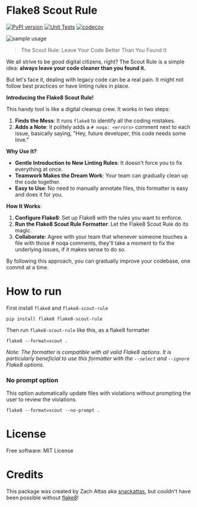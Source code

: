 # Flake8 Scout Rule

[![PyPI version](https://badge.fury.io/py/flake8-scout-rule.svg)](https://badge.fury.io/py/flake8-scout-rule)
[![Unit Tests](https://github.com/snackattas/flake8-scout-rule/actions/workflows/test.yml/badge.svg)](https://github.com/snackattas/flake8-scout-rule/actions/workflows/test.yml)
[![codecov](https://codecov.io/github/snackattas/flake8-scout-rule/graph/badge.svg?token=0B7MI160C2)](https://codecov.io/github/snackattas/flake8-scout-rule)

![sample usage](https://github.com/user-attachments/assets/93e0c654-0138-4bc2-81cb-9cefe10ceec9)

> The Scout Rule: Leave Your Code Better Than You Found It

We all strive to be good digital citizens, right? The Scout Rule is a simple idea: **always leave your code cleaner than you found it.**

But let's face it, dealing with legacy code can be a real pain. It might not follow best practices or have linting rules in place.

**Introducing the Flake8 Scout Rule!**

This handy tool is like a digital cleanup crew. It works in two steps:

1. **Finds the Mess**: It runs `flake8` to identify all the coding mistakes.
2. **Adds a Note**: It politely adds a `# noqa: <errors>` comment next to each issue, basically saying, "Hey, future developer, this code needs some love."

**Why Use It?**

* **Gentle Introduction to New Linting Rules**: It doesn't force you to fix everything at once.
* **Teamwork Makes the Dream Work**: Your team can gradually clean up the code together.
* **Easy to Use**: No need to manually annotate files, this formatter is easy and does it for you.

**How It Works**:

1. **Configure Flake8**: Set up Flake8 with the rules you want to enforce.
2. **Run the Flake8 Scout Rule Formatter**: Let the Flake8 Scout Rule do its magic.
2. **Collaborate**: Agree with your team that whenever someone touches a file with those # noqa comments, they'll take a moment to fix the underlying issues, if it makes sense to do so.

By following this approach, you can gradually improve your codebase, one commit at a time.

# How to run

First install `flake8` and `flake8-scout-rule`
```commandline
pip install flake8 flake8-scout-rule
```

Then run `flake8-scout-rule` like  this, as a flake8 formatter
```commandline
flake8 --format=scout .
```
*Note: The formatter is compatible with all valid Flake8 options. It is particularly beneficial to use this formatter with the `--select` and `--ignore` Flake8 options.*

### No prompt option
This option automatically update files with violations without prompting the user to review the violations.
```commandline
flake8 --format=scout --no-prompt .
```

# License
Free software: MIT License

# Credits
This package was created by Zach Attas aka [snackattas](https://github.com/snackattas), but couldn't have been possible without [flake8](https://github.com/PyCQA/flake8)!

